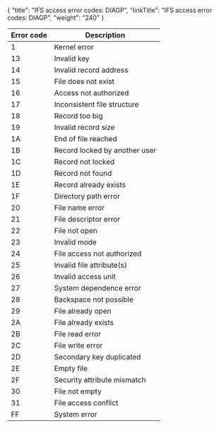 {
    "title": "IFS access error codes: DIAGP",
    "linkTitle": "IFS access error codes: DIAGP",
    "weight": "240"
}<table>
   <thead>
      <tr>
<th class="HeadE-Column1-Header1">Error code         </th>
<th class="HeadD-Column1-Header1">Description         </th>
      </tr>
   </thead>
   <tbody>
      <tr>
         <td>1         </td>
         <td>Kernel error         </td>
      </tr>
      <tr>
         <td>13         </td>
         <td>Invalid key         </td>
      </tr>
      <tr>
         <td>14         </td>
         <td>Invalid record address         </td>
      </tr>
      <tr>
         <td>15         </td>
         <td>File does not exist         </td>
      </tr>
      <tr>
         <td>16         </td>
         <td>Access not authorized         </td>
      </tr>
      <tr>
         <td>17         </td>
         <td>Inconsistent file structure         </td>
      </tr>
      <tr>
         <td>18         </td>
         <td>Record too big         </td>
      </tr>
      <tr>
         <td>19         </td>
         <td>Invalid record size         </td>
      </tr>
      <tr>
         <td>1A         </td>
         <td>End of file reached         </td>
      </tr>
      <tr>
         <td>1B         </td>
         <td>Record locked by another user         </td>
      </tr>
      <tr>
         <td>1C         </td>
         <td>Record not locked         </td>
      </tr>
      <tr>
         <td>1D         </td>
         <td>Record not found         </td>
      </tr>
      <tr>
         <td>1E         </td>
         <td>Record already exists         </td>
      </tr>
      <tr>
         <td>1F         </td>
         <td>Directory path error         </td>
      </tr>
      <tr>
         <td>20         </td>
         <td>File name error         </td>
      </tr>
      <tr>
         <td>21         </td>
         <td>File descriptor error         </td>
      </tr>
      <tr>
         <td>22         </td>
         <td>File not open         </td>
      </tr>
      <tr>
         <td>23         </td>
         <td>Invalid mode         </td>
      </tr>
      <tr>
         <td>24         </td>
         <td>File access not authorized         </td>
      </tr>
      <tr>
         <td>25         </td>
         <td>Invalid file attribute(s)         </td>
      </tr>
      <tr>
         <td>26         </td>
         <td>Invalid access unit         </td>
      </tr>
      <tr>
         <td>27         </td>
         <td>System dependence error         </td>
      </tr>
      <tr>
         <td>28         </td>
         <td>Backspace not possible         </td>
      </tr>
      <tr>
         <td>29         </td>
         <td>File already open         </td>
      </tr>
      <tr>
         <td>2A         </td>
         <td>File already exists         </td>
      </tr>
      <tr>
         <td>2B         </td>
         <td>File read error         </td>
      </tr>
      <tr>
         <td>2C         </td>
         <td>File write error         </td>
      </tr>
      <tr>
         <td>2D         </td>
         <td>Secondary key duplicated         </td>
      </tr>
      <tr>
         <td>2E         </td>
         <td>Empty file         </td>
      </tr>
      <tr>
         <td>2F         </td>
         <td>Security attribute mismatch         </td>
      </tr>
      <tr>
         <td>30         </td>
         <td>File not empty         </td>
      </tr>
      <tr>
         <td>31         </td>
         <td>File access conflict         </td>
      </tr>
      <tr>
         <td>FF         </td>
         <td>System error         </td>
      </tr>
   </tbody>
</table>
